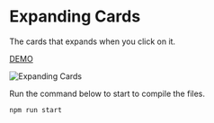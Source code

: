# Expanding Cards

The cards that expands when you click on it.

[DEMO](https://zealous-bhaskara-64d68b.netlify.app/)

![Expanding Cards](https://res.cloudinary.com/coffmanjrp-dev/image/upload/v1642977721/coffmanjrp.io/ts_expanding_cards_20bb66f198.png)

Run the command below to start to compile the files.

```
npm run start
```
